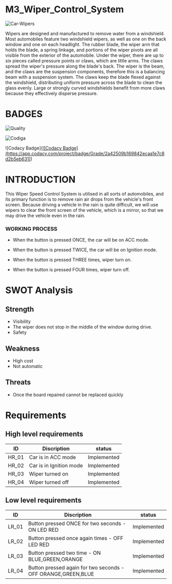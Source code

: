 # M3_Wiper_Control_System


![Car-Wipers](https://user-images.githubusercontent.com/101537559/168248548-47c8bcda-df4e-49d6-894d-642a3860c59c.jpg)

Wipers are designed and manufactured to remove water from a windshield. Most automobiles feature two windshield wipers, as well as one on the back window and one on each headlight. The rubber blade, the wiper arm that holds the blade, a spring linkage, and portions of the wiper pivots are all visible from the exterior of the automobile. Under the wiper, there are up to six pieces called pressure points or claws, which are little arms. The claws spread the wiper's pressure along the blade's back. The wiper is the beam, and the claws are the suspension components, therefore this is a balancing beam with a suspension system. The claws keep the blade flexed against the windshield, distributing uniform pressure across the blade to clean the glass evenly. Large or strongly curved windshields benefit from more claws because they effectively disperse pressure.

# BADGES
![Quality](https://api.codiga.io/project/33344/score/svg)

![Codiga](https://api.codiga.io/project/33344/status/svg)

![Codacy Badge]([![Codacy Badge] (https://app.codacy.com/project/badge/Grade/2a42509b169842ecaa1e7c8d2b5eb631)](https://www.codacy.com/gh/VINUKONDASAISRINIVAS/M3_Wiper_Control_System/dashboard?utm_source=github.com&amp;utm_medium=referral&amp;utm_content=VINUKONDASAISRINIVAS/M3_Wiper_Control_System&amp;utm_campaign=Badge_Grade))

# INTRODUCTION
This Wiper Speed Control System is utilised in all sorts of automobiles, and its primary function is to remove rain air drops from the vehicle's front screen. Because driving a vehicle in the rain is quite difficult, we will use wipers to clear the front screen of the vehicle, which is a mirror, so that we may drive the vehicle even in the rain.


### WORKING PROCESS
* When the button is pressed ONCE, the car will be on ACC mode.

* When the button is pressed TWICE, the car will be on Ignition mode.

* When the button is pressed THREE times, wiper turn on.

* When the button is pressed FOUR times, wiper turn off.

# SWOT Analysis 
## Strength
* Visibility
* The wiper does not stop in the middle of the window during drive.
* Safety

## Weakness 
* High cost
* Not automatic

## Threats 
* Once the board repaired cannot be replaced quickly

# Requirements
## High level requirements
| ID | Discription | status |
| --- | --- | --- | 
| HR_01 |	Car is in ACC mode |	Implemented |
| HR_02 |	Car is in Ignition mode |	Implemented |
| HR_03 |	Wiper turned on |	Implemented |
| HR_04 |	Wiper turned off |	Implemented |
## Low level requirements
| ID |	Discription |	status |
| --- | --- | --- | 
| LR_01 |	Button pressed ONCE for two seconds - ON LED RED |	Implemented |
| LR_02 |	Button pressed once again times - OFF LED RED |	Implemented |
| LR_03	|Button pressed two time - ON BLUE,GREEN,ORANGE |	Implemented |
| LR_04 |	Button pressed again for two seconds - OFF ORANGE,GREEN,BLUE |	Implemented |
